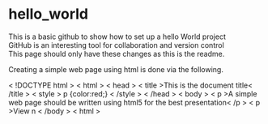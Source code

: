 # hello_world
This is a basic github to show how to set up a hello World project
<br/>GitHub is an interesting tool for collaboration and version control
<br/>This page should only have these changes as this is the readme.

Creating a simple web page using html is done via the following. 

  
  < !DOCTYPE html >
  < html >
  < head >
    < title >This is the document title< /title >
  < style >
    p {color:red;}
    < /style >
  < /head >
  < body >
    < p >A simple web page should be written using html5 for the best presentation< /p >
    < p >View n
    < /body >
  < html >
